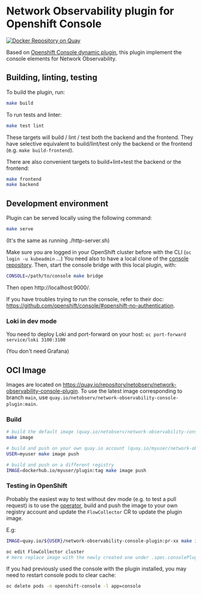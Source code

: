 # Network Observability plugin for Openshift Console

[![Docker Repository on Quay](https://quay.io/repository/netobserv/network-observability-console-plugin/status "Docker Repository on Quay")](https://quay.io/repository/netobserv/network-observability-console-plugin)

Based on [Openshift Console dynamic plugin](https://github.com/openshift/console/tree/master/frontend/packages/console-dynamic-plugin-sdk), this plugin implement the console elements for Network Observability.

## Building, linting, testing

To build the plugin, run:

```bash
make build
```

To run tests and linter:

```bash
make test lint
```

These targets will build / lint / test both the backend and the frontend. They have selective equivalent to build/lint/test only the backend or the frontend (e.g. `make build-frontend`).

There are also convenient targets to build+lint+test the backend or the frontend:

```bash
make frontend
make backend
```

## Development environment

Plugin can be served locally using the following command:

```bash
make serve
```

(It's the same as running ./http-server.sh)

Make sure you are logged in your OpenShift cluster before with the CLI (`oc login -u kubeadmin` ...)
You need also to have a local clone of the [console repository](https://github.com/openshift/console).
Then, start the console bridge with this local plugin, with:

```bash
CONSOLE=/path/to/console make bridge
```

Then open http://localhost:9000/.

If you have troubles trying to run the console, refer to their doc: https://github.com/openshift/console/#openshift-no-authentication.

### Loki in dev mode

You need to deploy Loki and port-forward on your host: `oc port-forward service/loki 3100:3100`

(You don't need Grafana)

## OCI Image

Images are located on https://quay.io/repository/netobserv/network-observability-console-plugin. To use the latest image corresponding to branch `main`, use `quay.io/netobserv/network-observability-console-plugin:main`.

### Build

```bash
# build the default image (quay.io/netobserv/network-observability-console-plugin:latest):
make image

# build and push on your own quay.io account (quay.io/myuser/network-observability-console-plugin:latest):
USER=myuser make image push

# build and push on a different registry
IMAGE=dockerhub.io/myuser/plugin:tag make image push
```

### Testing in OpenShift

Probably the easiest way to test without dev mode (e.g. to test a pull request) is to use the [operator](https://github.com/netobserv/network-observability-operator/), build and push the image to your own registry account and update the `FlowCollector` CR to update the plugin image.

E.g:

```bash
IMAGE=quay.io/${USER}/network-observability-console-plugin:pr-xx make image push

oc edit FlowCollector cluster
# Here replace image with the newly created one under .spec.consolePlugin.image
```

If you had previously used the console with the plugin installed, you may need to restart console pods to clear cache:

```bash
oc delete pods -n openshift-console -l app=console
```
